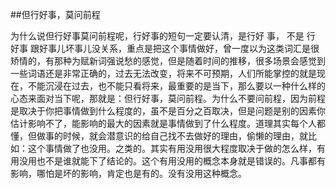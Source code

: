 
##但行好事，莫问前程

为什么说但行好事莫问前程呢，行好事的短句一定要认清，是行好  事，  不是 行  好事  跟好事儿坏事儿没关系，重点是把这个事情做好，曾一度以为这类词汇是很矫情的，有那种为赋新词强说愁的感觉，但是随着时间的推移，很多场景会感觉到一些词语还是非常正确的，过去无法改变，将来不可预期，人们所能掌控的就是现在，不能沉浸在过去，也不能只看将来，最重要的是当下，那么要以一种什么样的心态来面对当下呢，那就是：但行好事，莫问前程。为什么不要问前程，因为前程是取决于你把事情做到什么程度的，虽不是百分之百取决，但是问题是别的因素你估计影响不了，能影响的最大的因素就是事情做到了什么程度。道理其实每个人都懂，但做事的时候，就会潜意识的给自己找不去做好的理由，偷懒的理由，就比如：这个事情做了也没用。之类的。其实有用没用很大程度取决于做的怎么样，有用没用也不是谁就能下了结论的。这个有用没用的概念本身就是错误的。凡事都有影响，哪怕是坏的影响，肯定也是有的。没有没用这种概念。
 